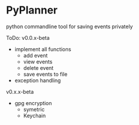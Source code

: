 # PyPlanner
python commandline tool for saving events privately

ToDo:
v0.0.x-beta
- implement all functions
  - add event
  - view events
  - delete event
  - save events to file
- exception handling

v0.x.x-beta
- gpg encryption
  - symetric
  - Keychain


